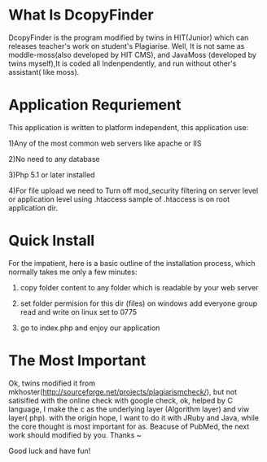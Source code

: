 What Is DcopyFinder
=======================
DcopyFinder is the program modified by twins in HIT(Junior) which can releases teacher's
work on student's Plagiarise. Well, It is not same as moddle-moss(also developed by HIT CMS), and JavaMoss
(developed by twins myself),It is coded all Indenpendently, and run without other's assistant( like moss).

Application Requriement
=======================
This application is written to platform independent, this application use:

1)Any of the most common web servers like apache or IIS

2)No need to any database

3)Php 5.1 or later installed 

4)For file upload we need to Turn off mod_security filtering on server level or application level using .htaccess 
sample of .htaccess is on root application dir.

Quick Install
=============

For the impatient, here is a basic outline of the 
installation process, which normally takes me only 
a few minutes:

1) copy folder content to any folder which is readable by your web server

2) set folder permision for this dir (files)
on windows add everyone group read and write
on linux set to 0775

3) go to index.php and enjoy our application

The Most Important
==============

Ok, twins modified it from mkhoster(http://sourceforge.net/projects/plagiarismcheck/), but not satisified 
with the online check with google check, ok, helped by C language, I make the c as the underlying layer
(Algorithm layer) and viw layer( php). with the origin hope, I want to do it with JRuby and Java, while
the core thought is most important for as. Beacuse of PubMed, the next work should modified by you.
Thanks ~

Good luck and have fun!


